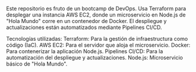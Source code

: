 Este repositorio es fruto de un bootcamp de DevOps. Usa Terraform para desplegar una instancia AWS EC2, donde un microservicio en Node.js de "Hola Mundo" corre en un contenedor de Docker. El despliegue y actualizaciones están automatizados mediante Pipelines CI/CD.

Tecnologías utilizadas:
Terraform: Para la gestión de infraestructura como código (IaC).
AWS EC2: Para el servidor que aloja el microservicio.
Docker: Para contenerizar la aplicación Node.js.
Pipelines CI/CD: Para la automatización del despliegue y actualizaciones.
Node.js: Microservicio básico de "Hola Mundo".
